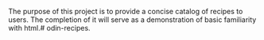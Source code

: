 The purpose of this project is to provide a concise catalog of recipes to users. The completion of it will serve as a demonstration of basic familiarity with html.# odin-recipes.

